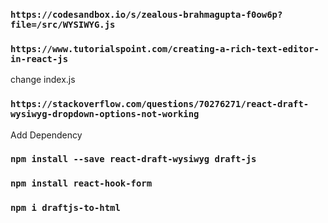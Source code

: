 ### `https://codesandbox.io/s/zealous-brahmagupta-f0ow6p?file=/src/WYSIWYG.js`

### `https://www.tutorialspoint.com/creating-a-rich-text-editor-in-react-js`

change index.js

### `https://stackoverflow.com/questions/70276271/react-draft-wysiwyg-dropdown-options-not-working`

Add Dependency

### `npm install --save react-draft-wysiwyg draft-js`

### `npm install react-hook-form`

### `npm i draftjs-to-html`

